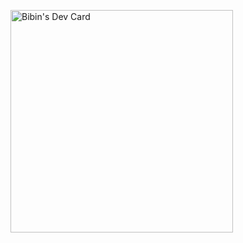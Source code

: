 <a href="https://app.daily.dev/bibinr_dev"><img src="https://api.daily.dev/devcards/v2/JZB4jChhCHyZI1TdsdTjW.png?type=default&r=ejc" width="356" alt="Bibin's Dev Card"/></a>
<!--
**bibinr-dev/bibinr-dev** is a ✨ _special_ ✨ repository because its `README.md` (this file) appears on your GitHub profile.

Here are some ideas to get you started: --!>


